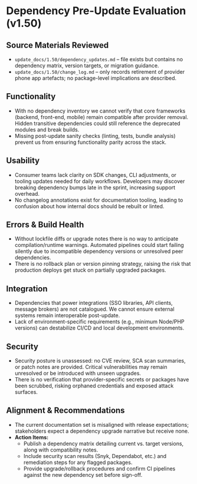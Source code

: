 # Dependency Pre-Update Evaluation (v1.50)

## Source Materials Reviewed
- `update_docs/1.50/dependency_updates.md` – file exists but contains no dependency matrix, version targets, or migration guidance.
- `update_docs/1.50/change_log.md` – only records retirement of provider phone app artefacts; no package-level implications are described.

## Functionality
- With no dependency inventory we cannot verify that core frameworks (backend, front-end, mobile) remain compatible after provider removal. Hidden transitive dependencies could still reference the deprecated modules and break builds.
- Missing post-update sanity checks (linting, tests, bundle analysis) prevent us from ensuring functionality parity across the stack.

## Usability
- Consumer teams lack clarity on SDK changes, CLI adjustments, or tooling updates needed for daily workflows. Developers may discover breaking dependency bumps late in the sprint, increasing support overhead.
- No changelog annotations exist for documentation tooling, leading to confusion about how internal docs should be rebuilt or linted.

## Errors & Build Health
- Without lockfile diffs or upgrade notes there is no way to anticipate compilation/runtime warnings. Automated pipelines could start failing silently due to incompatible dependency versions or unresolved peer dependencies.
- There is no rollback plan or version pinning strategy, raising the risk that production deploys get stuck on partially upgraded packages.

## Integration
- Dependencies that power integrations (SSO libraries, API clients, message brokers) are not catalogued. We cannot ensure external systems remain interoperable post-update.
- Lack of environment-specific requirements (e.g., minimum Node/PHP versions) can destabilize CI/CD and local development environments.

## Security
- Security posture is unassessed: no CVE review, SCA scan summaries, or patch notes are provided. Critical vulnerabilities may remain unresolved or be introduced with unseen upgrades.
- There is no verification that provider-specific secrets or packages have been scrubbed, risking orphaned credentials and exposed attack surfaces.

## Alignment & Recommendations
- The current documentation set is misaligned with release expectations; stakeholders expect a dependency upgrade narrative but receive none.
- **Action Items:**
  - Publish a dependency matrix detailing current vs. target versions, along with compatibility notes.
  - Include security scan results (Snyk, Dependabot, etc.) and remediation steps for any flagged packages.
  - Provide upgrade/rollback procedures and confirm CI pipelines against the new dependency set before sign-off.
